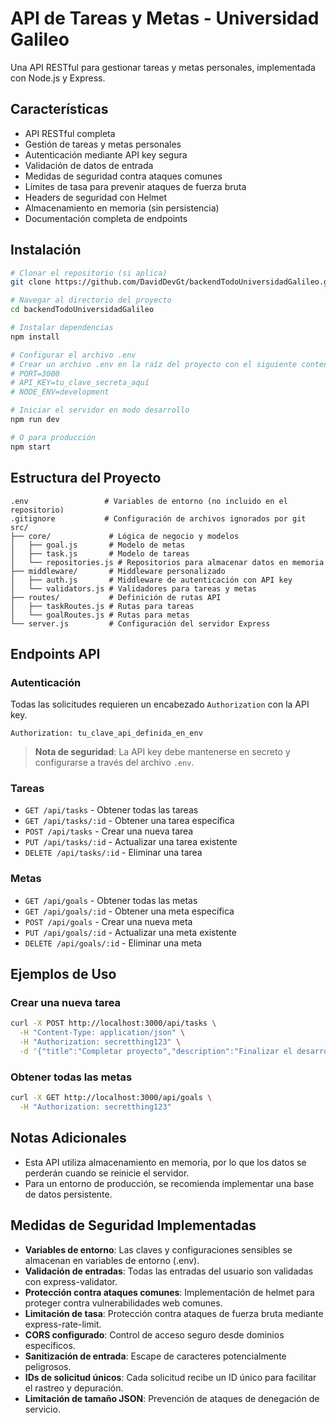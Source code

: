# API de Tareas y Metas - Universidad Galileo

Una API RESTful para gestionar tareas y metas personales, implementada con Node.js y Express.

## Características

- API RESTful completa
- Gestión de tareas y metas personales
- Autenticación mediante API key segura
- Validación de datos de entrada
- Medidas de seguridad contra ataques comunes
- Límites de tasa para prevenir ataques de fuerza bruta
- Headers de seguridad con Helmet
- Almacenamiento en memoria (sin persistencia)
- Documentación completa de endpoints

## Instalación

```bash
# Clonar el repositorio (si aplica)
git clone https://github.com/DavidDevGt/backendTodoUniversidadGalileo.git

# Navegar al directorio del proyecto
cd backendTodoUniversidadGalileo

# Instalar dependencias
npm install

# Configurar el archivo .env
# Crear un archivo .env en la raíz del proyecto con el siguiente contenido:
# PORT=3000
# API_KEY=tu_clave_secreta_aquí
# NODE_ENV=development

# Iniciar el servidor en modo desarrollo
npm run dev

# O para producción
npm start
```

## Estructura del Proyecto

```
.env                 # Variables de entorno (no incluido en el repositorio)
.gitignore           # Configuración de archivos ignorados por git
src/
├── core/             # Lógica de negocio y modelos
│   ├── goal.js       # Modelo de metas
│   ├── task.js       # Modelo de tareas
│   └── repositories.js # Repositorios para almacenar datos en memoria
├── middleware/       # Middleware personalizado
│   ├── auth.js       # Middleware de autenticación con API key
│   └── validators.js # Validadores para tareas y metas
├── routes/           # Definición de rutas API
│   ├── taskRoutes.js # Rutas para tareas
│   └── goalRoutes.js # Rutas para metas
└── server.js         # Configuración del servidor Express
```

## Endpoints API

### Autenticación

Todas las solicitudes requieren un encabezado `Authorization` con la API key.

```
Authorization: tu_clave_api_definida_en_env
```

> **Nota de seguridad**: La API key debe mantenerse en secreto y configurarse a través del archivo `.env`.

### Tareas

- `GET /api/tasks` - Obtener todas las tareas
- `GET /api/tasks/:id` - Obtener una tarea específica
- `POST /api/tasks` - Crear una nueva tarea
- `PUT /api/tasks/:id` - Actualizar una tarea existente
- `DELETE /api/tasks/:id` - Eliminar una tarea

### Metas

- `GET /api/goals` - Obtener todas las metas
- `GET /api/goals/:id` - Obtener una meta específica
- `POST /api/goals` - Crear una nueva meta
- `PUT /api/goals/:id` - Actualizar una meta existente
- `DELETE /api/goals/:id` - Eliminar una meta

## Ejemplos de Uso

### Crear una nueva tarea

```bash
curl -X POST http://localhost:3000/api/tasks \
  -H "Content-Type: application/json" \
  -H "Authorization: secretthing123" \
  -d '{"title":"Completar proyecto","description":"Finalizar el desarrollo del API","dueDate":"2023-12-31"}'
```

### Obtener todas las metas

```bash
curl -X GET http://localhost:3000/api/goals \
  -H "Authorization: secretthing123"
```

## Notas Adicionales

- Esta API utiliza almacenamiento en memoria, por lo que los datos se perderán cuando se reinicie el servidor.
- Para un entorno de producción, se recomienda implementar una base de datos persistente.

## Medidas de Seguridad Implementadas

- **Variables de entorno**: Las claves y configuraciones sensibles se almacenan en variables de entorno (.env).
- **Validación de entradas**: Todas las entradas del usuario son validadas con express-validator.
- **Protección contra ataques comunes**: Implementación de helmet para proteger contra vulnerabilidades web comunes.
- **Limitación de tasa**: Protección contra ataques de fuerza bruta mediante express-rate-limit.
- **CORS configurado**: Control de acceso seguro desde dominios específicos.
- **Sanitización de entrada**: Escape de caracteres potencialmente peligrosos.
- **IDs de solicitud únicos**: Cada solicitud recibe un ID único para facilitar el rastreo y depuración.
- **Limitación de tamaño JSON**: Prevención de ataques de denegación de servicio.
